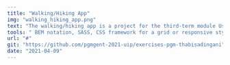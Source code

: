 ```yaml
---
title: "Walking/Hiking App"
img: "walking_hiking_app.png"
text: "The walking/hiking app is a project for the third-term module User Interface Prototyping. This project was a follow-up to the first one we worked on, which was to create a prototype for a mobile app that would be used to locate favorite hiking trails and other attractions. The website for the walking/hiking app had to highlight the app's prototype concept."
tools: " BEM notation, SASS, CSS framework for a grid or responsive styling, Eleventy data, and nunjucks were among the most used during this project."
url: "#"
git: "https://github.com/pgmgent-2021-uip/exercises-pgm-thabisadingani"
date: "2021-04-09"
---
```


